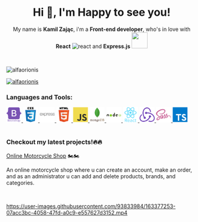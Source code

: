 <h1 align="center">Hi 👋, I'm Happy to see you!</h1>
<p align="center">My name is <strong>Kamil Zając</strong>, i'm a <strong>Front-end developer</strong>, who's in love with <strong>React</strong>
<img src="https://upload.wikimedia.org/wikipedia/commons/thumb/a/a7/React-icon.svg/2300px-React-icon.svg.png" alt="react" width="47" height="42"/> and <strong>Express.js</strong> <img src="https://encrypted-tbn0.gstatic.com/images?q=tbn:ANd9GcSj2Cl7TKrJZnqIcySObGhSToz0G8jAHbfryA&usqp=CAU" height="42" width="42" /></p>
<br />

<p align="left"> <img src="https://komarev.com/ghpvc/?username=alfaorionis&label=Profile%20views&color=0e75b6&style=flat" alt="alfaorionis" /> </p>


<p align="left"> <a href="https://github.com/ryo-ma/github-profile-trophy"><img src="https://github-profile-trophy.vercel.app/?username=alfaorionis" alt="alfaorionis" /></a> </p>

<p align="left">
</p>
<h3 align="left">Languages and Tools:</h3>
<p align="left"> <a href="https://getbootstrap.com" target="_blank" rel="noreferrer"> <img src="https://raw.githubusercontent.com/devicons/devicon/master/icons/bootstrap/bootstrap-plain-wordmark.svg" alt="bootstrap" width="40" height="40"/> </a> <a href="https://www.w3schools.com/css/" target="_blank" rel="noreferrer"> <img src="https://raw.githubusercontent.com/devicons/devicon/master/icons/css3/css3-original-wordmark.svg" alt="css3" width="40" height="40"/> </a> <a href="https://expressjs.com" target="_blank" rel="noreferrer"> <img src="https://raw.githubusercontent.com/devicons/devicon/master/icons/express/express-original-wordmark.svg" alt="express" width="40" height="40"/> </a> <a href="https://www.w3.org/html/" target="_blank" rel="noreferrer"> <img src="https://raw.githubusercontent.com/devicons/devicon/master/icons/html5/html5-original-wordmark.svg" alt="html5" width="40" height="40"/> </a> <a href="https://developer.mozilla.org/en-US/docs/Web/JavaScript" target="_blank" rel="noreferrer"> <img src="https://raw.githubusercontent.com/devicons/devicon/master/icons/javascript/javascript-original.svg" alt="javascript" width="40" height="40"/> </a> <a href="https://www.mongodb.com/" target="_blank" rel="noreferrer"> <img src="https://raw.githubusercontent.com/devicons/devicon/master/icons/mongodb/mongodb-original-wordmark.svg" alt="mongodb" width="40" height="40"/> </a> <a href="https://nodejs.org" target="_blank" rel="noreferrer"> <img src="https://raw.githubusercontent.com/devicons/devicon/master/icons/nodejs/nodejs-original-wordmark.svg" alt="nodejs" width="40" height="40"/> </a> <a href="https://reactjs.org/" target="_blank" rel="noreferrer"> <img src="https://raw.githubusercontent.com/devicons/devicon/master/icons/react/react-original-wordmark.svg" alt="react" width="40" height="40"/> </a> <a href="https://redux.js.org" target="_blank" rel="noreferrer"> <img src="https://raw.githubusercontent.com/devicons/devicon/master/icons/redux/redux-original.svg" alt="redux" width="40" height="40"/> </a> <a href="https://sass-lang.com" target="_blank" rel="noreferrer"> <img src="https://raw.githubusercontent.com/devicons/devicon/master/icons/sass/sass-original.svg" alt="sass" width="40" height="40"/> </a> <a href="https://www.typescriptlang.org/" target="_blank" rel="noreferrer"> <img src="https://raw.githubusercontent.com/devicons/devicon/master/icons/typescript/typescript-original.svg" alt="typescript" width="40" height="40"/> </a> </p>

#

### Checkout my latest projects!🔥🔥

<a href="https://motorcycleshop.herokuapp.com/">Online Motorcycle Shop</a> 🏍️🏍️

An online motorcycle shop where u can create an account, make an order, and as an administrator u can add and delete products, brands, and categories.


<br />

https://user-images.githubusercontent.com/93833984/163377253-07acc3bc-4058-47fd-a0c9-e557627d3152.mp4
